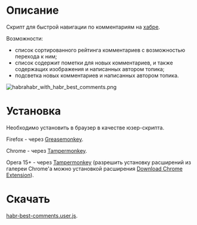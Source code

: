 # Описание

Скрипт для быстрой навигации по комментариям на [хабре](http://habrahabr.ru/).

Возможности:

- список сортированного рейтинга комментариев с возможностью перехода к ним;
- список содержит пометки для новых комментариев, и также содержащих изображения и написанных автором топика;
- подсветка новых комментариев и написанных автором топика.

![habrahabr_with_habr_best_comments.png](https://bitbucket.org/liiws/habr-best-comments/raw/85f27a35aad5f7b0ed253bb6677034a98de55b05/habrahabr_with_habr_best_comments.png)

# Установка

Необходимо установить в браузер в качестве юзер-скрипта.

Firefox - через [Greasemonkey](https://addons.mozilla.org/en-US/firefox/addon/greasemonkey).

Chrome - через [Tampermonkey](https://chrome.google.com/webstore/detail/tampermonkey/dhdgffkkebhmkfjojejmpbldmpobfkfo).

Opera 15+ - через [Tampermonkey](https://chrome.google.com/webstore/detail/tampermonkey/dhdgffkkebhmkfjojejmpbldmpobfkfo) (разрешить установку расширений из галереи Chrome'а можно установкой расширения [Download Chrome Extension](https://addons.opera.com/en/extensions/details/download-chrome-extension-9)).

# Скачать

[habr-best-comments.user.js](https://bitbucket.org/liiws/habr-best-comments/downloads/habr-best-comments.user.js?pk=374910).
